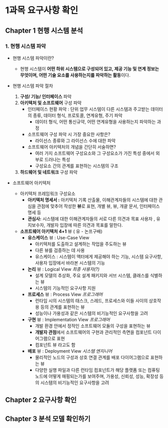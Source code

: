 

# 1과목 요구사항 확인

## Chapter 1 현행 시스템 분석

### 1. 현행 시스템 파악

* 현행 시스템 파악이란? 
  * 현행 시스템이 **어떤 하위 시스템으로 구성되어 있고, 제공 기능 및 연계 정보는 무엇이며, 어떤 기술 요소를 사용하는지를 파악하는 활동**이다. 

* 현행 시스템 파악 절차
  1. **구성/ 기능/ 인터페이스** 파악 
  2. **아키텍처 및 소프트웨어** 구성 파악
     * 인터페이스 현황 파악 : 단위 업무 시스템이 다른 시스템과 주고받는 데이터의 종류, 데이터 형식, 프로토콜, 연계유형, 주기 파악
       * 데이터 형식, 어떤 통신규약, 어떤 연계유형을 사용하는지 파악하는 과정
     * 소프트웨어 구성 파악 시 가장 중요한 사항은?
       * 라이선스 종류와 그 라이선스 수에 대한 파악
     * 소프트웨어 아키텍처의 개념을 간단히 서술하면?
       * 여러 가지 소프트웨어 구성요소와 그 구성요소가 가진 특성 중에서 외부로 드러나는 특성
       * 구성요소 간의 관계를 표현하는 시스템의 구조
  3. **하드웨어 및 네트워크** 구성 파악

* 소프트웨어 아키텍처

  * 아키텍처 프레임워크 구성요소
    * **아키텍처 명세서 :** 
      아키텍처 기록 산출물, 
      이해관계자들의 시스템에 대한 관심을 관점에 맞추어 작성한 **뷰**로 표현, 
      개별 뷰, 뷰, 개괄 문서, 인터페이스 명세 등
    * **관심사:**
      시스템에 대한 이해관계자들의 서로 다른 의견과 목표
      사용자 , 유지보수자, 개발자 입장에 따른 의견과 목표를 말한다.
  * **소프트웨어 아키텍처 4+1** 뷰 ( 유 - 논프구배)
    * **유스케이스** 뷰 : Use-Case View 
      * 아키텍처를 도출하고 설계하는 작업을 주도하는 뷰
      * 다른 뷰를 검증하는 데 사용
      * 유스케이스 : 시스템이 액터에게 제공해야 하는 기능, 시스템 요구사항, 사용자 입장에서 바라본 시스템의 기능 
    * **논리** 뷰 : Logical View *최종 사용자(?)*
      * 설계 모델의 추상화, 주요 설계 패키지와 서브 시스템, 클래스를 식별하는 뷰
      * 시스템의 기능적인 요구사항 지원
    * **프로세스** 뷰 : Process View *프로그래머*
      * 런타임 시의 시스템의 태스크, 스레드, 프로세스와 이들 사이의 상호작용 등의 관계를 표현하는 뷰
      * 성능이나 가용성과 같은 시스템의 비기능적인 요구사항을 고려
    * **구현** 뷰 : Implementation View *프로그래머* 
      * 개발 환경 안에서 정적인 소프트웨어 모듈의 구성을 표현하는 뷰
      * **개발자 관점**에서 소프트웨어의 구현과 관리적인 측면을 컴포넌트 다이어그램으로 표현
      * 컴포넌트 뷰 라고도 함
    * **배포** 뷰 : Deployment View *시스템 엔지니어*
      * 물리적인 노드의 구성과 상호 연결 관계를 배포 다이어그램으로 표현하는 뷰
      * 다양한 실행 파일과 다른 런타임 컴포넌트가 해당 플랫폼 또는 컴퓨팅 노드에 어떻게 매핑되는가를 보여주며, 가용성, 신뢰성, 성능, 확장성 등의 시스템의 비기능적인 요구사항을 고려

  



## Chapter 2 요구사항 확인

## Chapter 3 분석 모델 확인하기

